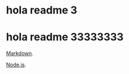 # hola readme 3
# hola readme 33333333

[Markdown](https://es.wikipedia.org/wiki/Markdown).

[Node.js](https://nodejs.org/).